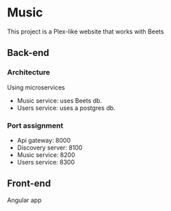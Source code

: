 # Music

This project is a Plex-like website that works with Beets

## Back-end

### Architecture

Using microservices

- Music service: uses Beets db.
- Users service: uses a postgres db.

### Port assignment

- Api gateway: 8000
- Discovery server: 8100
- Music service: 8200
- Users service: 8300

## Front-end

Angular app
